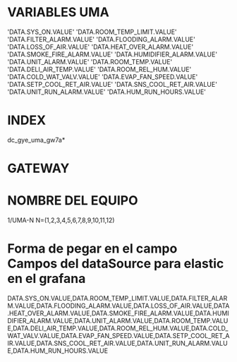 # VARIABLES UMA

'DATA.SYS_ON.VALUE'
'DATA.ROOM_TEMP_LIMIT.VALUE'
'DATA.FILTER_ALARM.VALUE'
'DATA.FLOODING_ALARM.VALUE'
'DATA.LOSS_OF_AIR.VALUE'
'DATA.HEAT_OVER_ALARM.VALUE'
'DATA.SMOKE_FIRE_ALARM.VALUE'
'DATA.HUMIDIFIER_ALARM.VALUE'
'DATA.UNIT_ALARM.VALUE'
'DATA.ROOM_TEMP.VALUE'
'DATA.DELI_AIR_TEMP.VALUE'
'DATA.ROOM_REL_HUM.VALUE'
'DATA.COLD_WAT_VALV.VALUE'
'DATA.EVAP_FAN_SPEED.VALUE'
'DATA.SETP_COOL_RET_AIR.VALUE'
'DATA.SNS_COOL_RET_AIR.VALUE'
'DATA.UNIT_RUN_ALARM.VALUE'
'DATA.HUM_RUN_HOURS.VALUE'

# INDEX
dc_gye_uma_gw7a*

# GATEWAY

# NOMBRE DEL EQUIPO
1/UMA-N     N=(1,2,3,4,5,6,7,8,9,10,11,12)
# Forma de pegar en el campo Campos del dataSource para elastic en el grafana

DATA.SYS_ON.VALUE,DATA.ROOM_TEMP_LIMIT.VALUE,DATA.FILTER_ALARM.VALUE,DATA.FLOODING_ALARM.VALUE,DATA.LOSS_OF_AIR.VALUE,DATA.HEAT_OVER_ALARM.VALUE,DATA.SMOKE_FIRE_ALARM.VALUE,DATA.HUMIDIFIER_ALARM.VALUE,DATA.UNIT_ALARM.VALUE,DATA.ROOM_TEMP.VALUE,DATA.DELI_AIR_TEMP.VALUE,DATA.ROOM_REL_HUM.VALUE,DATA.COLD_WAT_VALV.VALUE,DATA.EVAP_FAN_SPEED.VALUE,DATA.SETP_COOL_RET_AIR.VALUE,DATA.SNS_COOL_RET_AIR.VALUE,DATA.UNIT_RUN_ALARM.VALUE,DATA.HUM_RUN_HOURS.VALUE